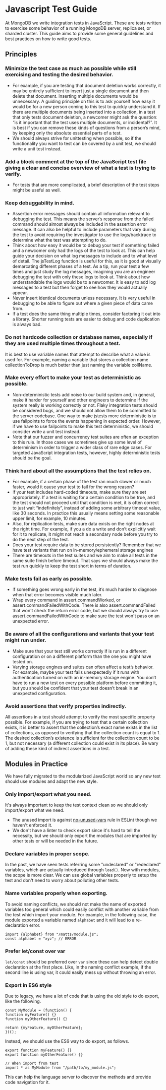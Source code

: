 # Javascript Test Guide

At MongoDB we write integration tests in JavaScript. These are tests written to exercise some behavior of a running MongoDB server, replica set, or sharded cluster. This guide aims to provide some general guidelines and best practices on how to write good tests.

## Principles

### Minimize the test case as much as possible while still exercising and testing the desired behavior.

-   For example, if you are testing that document deletion works correctly, it may be entirely sufficient to insert just a single document and then delete that document. Inserting multiple documents would be unnecessary. A guiding principle on this is to ask yourself how easy it would be for a new person coming to this test to quickly understand it. If there are multiple documents being inserted into a collection, in a test that only tests document deletion, a newcomer might ask the question: “is it important that the test uses multiple documents, or incidental?”. It is best if you can remove these kinds of questions from a person’s mind, by keeping only the absolute essential parts of a test.
-   We should always strive for unittesting when possible, so if the functionality you want to test can be covered by a unit test, we should write a unit test instead.

### Add a block comment at the top of the JavaScript test file giving a clear and concise overview of what a test is trying to verify.

-   For tests that are more complicated, a brief description of the test steps might be useful as well.

### Keep debuggability in mind.

-   Assertion error messages should contain all information relevant to debugging the test. This means the server’s response from the failed command should almost always be included in the assertion error message. It can also be helpful to include parameters that vary during the test to avoid requiring the investigator to use the logs/backtrace to determine what the test was attempting to do.
-   Think about how easy it would be to debug your test if something failed and a newcomer only had the logs of the test to look at. This can help guide your decision on what log messages to include and to what level of detail. The jsTestLog function is useful for this, as it is good at visually demarcating different phases of a test. As a tip, run your test a few times and just study the log messages, imagining you are an engineer debugging the test with only these logs to look at. Think about how understandable the logs would be to a newcomer. It is easy to add log messages to a test but then forget to see how they would actually appear.
-   Never insert identical documents unless necessary. It is very useful in debugging to be able to figure out where a given piece of data came from.
-   If a test does the same thing multiple times, consider factoring it out into a library. Shorter running tests are easier to debug and code duplication is always bad.

### Do not hardcode collection or database names, especially if they are used multiple times throughout a test.

It is best to use variable names that attempt to describe what a value is used for. For example, naming a variable that stores a collection name collectionToDrop is much better than just naming the variable collName.

### Make every effort to make your test as deterministic as possible.

-   Non-deterministic tests add noise to our build system and, in general, make it harder for yourself and other engineers to determine if the system really is working correctly or not. Flaky integration tests should be considered bugs, and we should not allow them to be committed to the server codebase. One way to make jstests more deterministic is to use failpoints to force the events happening in expected order. However, if we have to use failpoints to make this test deterministic, we should consider write a unit test instead.
-   Note that our fuzzer and concurrency test suites are often an exception to this rule. In those cases we sometimes give up some level of determinism in order to trigger a wider class of rare edge cases. For targeted JavaScript integration tests, however, highly deterministic tests should be the goal.

### Think hard about all the assumptions that the test relies on.

-   For example, if a certain phase of the test ran much slower or much faster, would it cause your test to fail for the wrong reason?
-   If your test includes hard-coded timeouts, make sure they are set appropriately. If a test is waiting for a certain condition to be true, and the test should not proceed until that condition is met, it is often correct to just wait “indefinitely”, instead of adding some arbitrary timeout value, like 30 seconds. In practice this usually means setting some reasonable upper limit, for example, 10 minutes.
-   Also, for replication tests, make sure data exists on the right nodes at the right time. For example, if you a do a write and don’t explicitly wait for it to replicate, it might not reach a secondary node before you try to do the next step of the test.
-   Does your test require data to be stored persistently? Remember that we have test variants that run on in-memory/ephemeral storage engines
-   There are timeouts in the test suites and we aim to make all tests in the same suite finish before timeout. That says we should always make the test run quickly to keep the test short in terms of duration.

### Make tests fail as early as possible.

-   If something goes wrong early in the test, it’s much harder to diagnose when that error becomes visible much later.
-   Wrap every command in assert.commandWorked, or assert.commandFailedWithCode. There is also assert.commandFailed that won't check the return error code, but we should always try to use assert.commandFailedWithCode to make sure the test won't pass on an unexpected error.

### Be aware of all the configurations and variants that your test might run under.

-   Make sure that your test still works correctly if is run in a different configuration or on a different platform than the one you might have tested on.
-   Varying storage engines and suites can often affect a test’s behavior. For example, maybe your test fails unexpectedly if it runs with authentication turned on with an in-memory storage engine. You don’t have to run a new test on every possible platform before committing it, but you should be confident that your test doesn’t break in an unexpected configuration.

### Avoid assertions that verify properties indirectly.

All assertions in a test should attempt to verify the most specific property possible. For example, if you are trying to test that a certain collection exists, it is better to assert that the collection’s exact name exists in the list of collections, as opposed to verifying that the collection count is equal to 1. The desired collection’s existence is sufficient for the collection count to be 1, but not necessary (a different collection could exist in its place). Be wary of adding these kind of indirect assertions in a test.

## Modules in Practice

We have fully migrated to the modularized JavaScript world so any new test should use modules and adapt the new style.

### Only import/export what you need.

It's always important to keep the test context clean so we should only import/export what we need.

-   The unused import is against [no-unused-vars](https://eslint.org/docs/latest/rules/no-unused-vars) rule in ESLint though we haven't enforced it.
-   We don't have a linter to check export since it's hard to tell the necessity, but we should only export the modules that are imported by other tests or will be needed in the future.

### Declare variables in proper scope.

In the past, we have seen tests referring some "undeclared" or "redeclared" variables, which are actually introduced through `load()`. Now with modules, the scope is more clear. We can use global variables properly to setup the test and don't need to worry about polluting other tests.

### Name variables properly when exporting.

To avoid naming conflicts, we should not make the name of exported variables too general which could easily conflict with another variable from the test which import your module. For example, in the following case, the module exported a variable named `alphabet` and it will lead to a re-declaration error.

```
import {alphabet} from "/matts/module.js";
const alphabet = "xyz"; // ERROR
```

### Prefer let/const over var

`let/const` should be preferred over `var` since these can help detect double declaration at the first place. Like, in the naming conflict example, if the second line is using var, it could easily mess up without throwing an error.

### Export in ES6 style

Due to legacy, we have a lot of code that is using the old style to do export, like the following.

```
const MyModule = (function() {
function myFeature() {}
function myOtherFeature() {}

return {myFeature, myOtherFeature};
})();
```

Instead, we should use the ES6 way to do export, as follows.

```
export function myFeature() {}
export function myOtherFeature() {}

// When import from test
import * as MyModule from "/path/to/my_module.js";
```

This can help the language server to discover the methods and provide code navigation for it.
